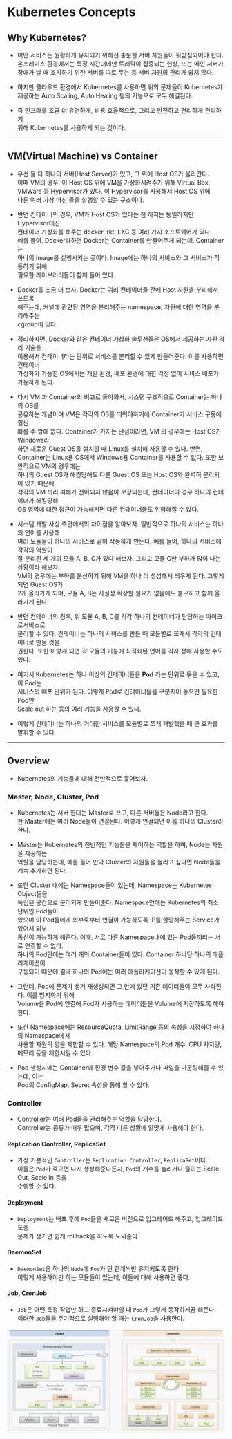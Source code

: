 # Kubernetes Concepts

## Why Kubernetes?

- 어떤 서비스든 원활하게 유지되기 위해선 충분한 서버 자원들이 뒷받침되어야 한다.  
  온프레미스 환경에서는 특정 시간대에만 트래픽이 집중되는 현상, 또는 메인 서버가  
  장애가 날 때 조치하기 위한 서버를 따로 두는 등 서버 자원의 관리가 쉽지 않다.

- 하지만 클라우드 환경에서 Kubernetes를 사용하면 위의 문제들이 Kubernetes가  
  제공하는 Auto Scaling, Auto Healing 등의 기능으로 모두 해결된다.

- 즉 인프라를 조금 더 유연하게, 비용 효율적으로, 그리고 안전하고 편리하게 관리하기  
  위해 Kubernetes를 사용하게 되는 것이다.

<hr/>

## VM(Virtual Machine) vs Container

- 우선 둘 다 하나의 서버(Host Server)가 있고, 그 위에 Host OS가 올라간다.  
  이때 VM의 경우, 이 Host OS 위에 VM을 가상화시켜주기 위해 Virtual Box,  
  VMWare 등 Hypervisor가 있다. 이 Hypervisor를 사용해서 Host OS 위에  
  다른 여러 가상 머신 들을 실행할 수 있는 구조이다.

- 반면 컨테이너의 경우, VM과 Host OS가 있다는 점 까지는 동일하지만 Hypervisor대신  
  컨테이너 가상화를 해주는 docker, rkt, LXC 등 여러 가지 소프트웨어가 있다.  
  예를 들어, Docker라하면 Docker는 Container를 만들어주게 되는데, Container는  
  하나의 Image를 실행시키는 곳이다. Image에는 하나의 서비스와 그 서비스가 작동하기 위해  
  필요한 라이브러리들이 함께 들어 있다.

- Docker를 조금 더 보자. Docker는 여러 컨테이너들 간에 Host 자원을 분리해서 쓰도록  
  해주는데, 커널에 관련된 영역을 분리해주는 namespace, 자원에 대한 영역을 분리해주는  
  cgroup이 있다.

- 정리하자면, Docker와 같은 컨테이너 가상화 솔루션들은 OS에서 제공하는 자원 격리 기술을  
  이용해서 컨테이너라는 단위로 서비스를 분리할 수 있게 만들어준다. 이를 사용하면 컨테이너  
  가상화가 가능한 OS에서는 개발 환경, 배포 환경에 대한 걱정 없이 서비스 배포가 가능하게 된다.

- 다시 VM 과 Container의 비교로 돌아와서, 시스템 구조적으로 Container는 하나의 OS를  
  공유하는 개념이며 VM은 각각의 OS를 띄워야하기에 Container가 서비스 구동에 훨씬  
  빠를 수 밖에 없다. Container가 가지는 단점이라면, VM 의 경우에는 Host OS가 Windows라  
  하면 새로운 Guest OS를 설치할 때 Linux를 설치해 사용할 수 있다. 반면, Container는
  Linux용 OS에서 Windows용 Container를 사용할 수 없다. 또한 보안적으로 VM의 경우에는  
  하나의 Guest OS가 해킹당해도 다른 Guest OS 또는 Host OS와 완벽히 분리되어 있기 때문에  
  각각의 VM 끼리 피해가 전이되지 않음이 보장되는데, 컨테이너의 경우 하나의 컨테이너가 해킹당해  
  OS 영역에 대한 접근이 가능해지면 다른 컨테이너들도 위험해질 수 있다.

- 시스템 개발 사상 측면에서의 차이점을 알아보자. 일반적으로 하나의 서비스는 하나의 언어를 사용해  
  여러 모듈들이 하나의 서비스로 같이 작동하게 만든다. 예를 들어, 하나의 서비스에 각각의 역할이  
  잘 분리된 세 개의 모듈 A, B, C가 있다 해보자. 그리고 모듈 C만 부하가 많이 나는 상황이라 해보자.  
  VM의 경우에는 부하를 분산하기 위해 VM을 하나 더 생성해서 띄우게 된다. 그렇게 되면 Guest OS가  
  2개 올라가게 되며, 모듈 A, B는 사실상 확장할 필요가 없음에도 불구하고 함께 올라가게 된다.

- 반면 컨테이너의 경우, 위 모듈 A, B, C를 각각 하나의 컨테이너가 담당하는 마이크로서비스로  
  분리할 수 있다. 컨테이너는 하나의 서비스를 만들 때 모듈별로 쪼개서 각각의 컨테이너로 만들 것을  
  권한다. 또한 이렇게 되면 각 모듈의 기능에 최적화된 언어를 각자 정해 사용할 수도 있다.

- 여기서 Kubernetes는 하나 이상의 컨테이너들을 **Pod** 라는 단위로 묶을 수 있고, 이 Pod는  
  서비스의 배포 단위가 된다. 이렇게 Pod로 컨테이너들을 구분지어 놓으면 필요한 Pod만  
  Scale out 하는 등의 여러 기능을 사용할 수 있다.

- 이렇게 컨테이너는 하나의 거대한 서비스를 모듈별로 쪼개 개발했을 때 큰 효과를 발휘할 수 있다.

<hr/>

## Overview

- Kubernetes의 기능들에 대해 전반적으로 훑어보자.

### Master, Node, Cluster, Pod

- Kubernetes는 서버 한대는 Master로 쓰고, 다른 서버들은 Node라고 한다.  
  한 Master에는 여러 Node들이 연결된다. 이렇게 연결되면 이를 하나의 Cluster라 한다.

- Master는 Kubernetes의 전반적인 기능들을 제어하는 역할을 하며, Node는 자원을 제공하는  
  역할을 담당하는데, 예를 들어 만약 Cluster의 자원들을 늘리고 싶다면 Node들을 계속 추가하면 된다.

- 또한 Cluster 내에는 Namespace들이 있는데, Namespace는 Kubernetes Object들을  
  독립된 공간으로 분리되게 만들어준다. Namespace안에는 Kubernetes의 최소 단위인 Pod들이  
  있으며 이 Pod들에게 외부로부터 연결이 가능하도록 IP를 할당해주는 Service가 있어서 외부  
  통신이 가능하게 해준다. 이때, 서로 다른 Namespace내에 있는 Pod들끼리는 서로 연결할 수 없다.  
  하나의 Pod안에는 여러 개의 Container들이 있다. Container 하나당 하나의 애플리케이션이  
  구동되기 때문에 결국 하나의 Pod에는 여러 애플리케이션이 동작할 수 있게 된다.

- 그런데, Pod에 문제가 생겨 재생성되면 그 안에 있던 기존 데이터들이 모두 사라진다. 이를 방지하기 위해  
  Volume을 Pod에 연결해 Pod가 사용하는 데이터들을 Volume에 저장하도록 해야 한다.

- 또한 Namespace에는 ResourceQuota, LimitRange 등의 속성을 지정하여 하나의 Namespace에서  
  사용할 자원의 양을 제한할 수 있다. 해당 Namespace의 Pod 개수, CPU 차지량, 메모리 등을 제한시킬 수 있다.

- Pod 생성시에는 Container에 환경 변수 값을 넣어주거나 파일을 마운팅해줄 수 있는데, 이는  
  Pod의 ConfigMap, Secret 속성을 통해 할 수 있다.

### Controller

- Controller는 여러 Pod들을 관리해주는 역할을 담당한다.  
  Controller는 종류가 매우 많으며, 각각 다른 상황에 알맞게 사용해야 한다.

#### Replication Controller, ReplicaSet

- 가장 기본적인 `Controller`는 `Replication Controller`, `ReplicaSet`이다.  
  이들은 `Pod`가 죽으면 다시 생성해준다든지, `Pod`의 개수를 늘리거나 줄이는 Scale Out, Scale In 등을  
  수행할 수 있다.

#### Deployment

- `Deployment`는 배포 후에 `Pod`들을 새로운 버전으로 업그레이드 해주고, 업그레이드 도중  
  문제가 생기면 쉽게 rollback을 하도록 도와준다.

#### DaemonSet

- `DaemonSet`은 하나의 `Node`에 `Pod`가 단 한개씩만 유지되도록 한다.  
  이렇게 사용해야만 하는 모듈들이 있는데, 이들에 대해 사용하면 좋다.

#### Job, CronJob

- `Job`은 어떤 특정 작업만 하고 종료시켜야할 때 `Pod`가 그렇게 동작하게끔 해준다.  
  이러한 `Job`들을 주기적으로 실행해야 할 때는 `CronJob`을 사용한다.

![picture 1](../../images/K8S_OVERVIEW.png)
